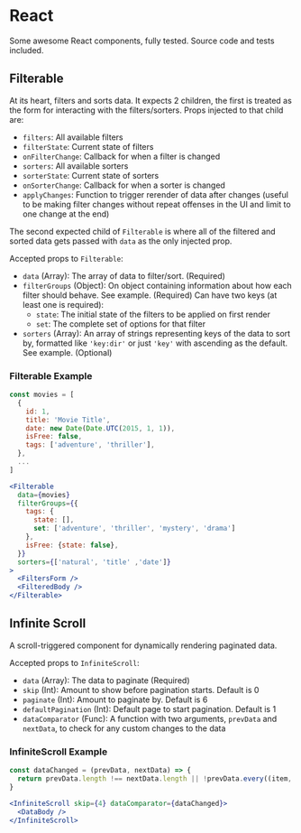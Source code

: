 # React

Some awesome React components, fully tested. Source code and tests included.

## Filterable

At its heart, filters and sorts data. It expects 2 children, the first is treated as the form for interacting with the filters/sorters. Props injected to that child are:
  * `filters`: All available filters
  * `filterState`: Current state of filters
  * `onFilterChange`: Callback for when a filter is changed
  * `sorters`: All available sorters
  * `sorterState`: Current state of sorters
  * `onSorterChange`: Callback for when a sorter is changed
  * `applyChanges`: Function to trigger rerender of data after changes (useful to be making filter changes without repeat offenses in the UI and limit to one change at the end)

The second expected child of `Filterable` is where all of the filtered and sorted data gets passed with `data` as the only injected prop.

Accepted props to `Filterable`:
  * `data` (Array): The array of data to filter/sort. (Required)
  * `filterGroups` (Object): On object containing information about how each filter should behave. See example. (Required)
  Can have two keys (at least one is required):
    * `state`: The initial state of the filters to be applied on first render
    * `set`: The complete set of options for that filter
  * `sorters` (Array): An array of strings representing keys of the data to sort by, formatted like `'key:dir'` or just `'key'` with ascending as the default. See example. (Optional)

### Filterable Example

```jsx
const movies = [
  {
    id: 1,
    title: 'Movie Title',
    date: new Date(Date.UTC(2015, 1, 1)),
    isFree: false,
    tags: ['adventure', 'thriller'],
  },
  ...
]

<Filterable
  data={movies}
  filterGroups={{
    tags: {
      state: [],
      set: ['adventure', 'thriller', 'mystery', 'drama']
    },
    isFree: {state: false},
  }}
  sorters={['natural', 'title' ,'date']}
>
  <FiltersForm />
  <FilteredBody />
</Filterable>
```


## Infinite Scroll

A scroll-triggered component for dynamically rendering paginated data.

Accepted props to `InfiniteScroll`:
  * `data` (Array): The data to paginate (Required)
  * `skip` (Int): Amount to show before pagination starts. Default is 0
  * `paginate` (Int): Amount to paginate by. Default is 6
  * `defaultPagination` (Int): Default page to start pagination. Default is 1
  * `dataComparator` (Func): A function with two arguments, `prevData` and `nextData`, to check for any custom changes to the data

### InfiniteScroll Example

```jsx
const dataChanged = (prevData, nextData) => {
  return prevData.length !== nextData.length || !prevData.every((item, i) => item === nextData[i])
}

<InfiniteScroll skip={4} dataComparator={dataChanged}>
  <DataBody />
</InfiniteScroll>
```
